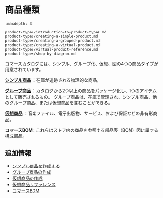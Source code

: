 # 商品種類

```{toctree}
:maxdepth: 3

product-types/introduction-to-product-types.md
product-types/creating-a-simple-product.md
product-types/creating-a-grouped-product.md
product-types/creating-a-virtual-product.md
product-types/virtual-product-reference.md
product-types/shop-by-diagram.md
```

コマースカタログには、シンプル、グループ化、仮想、図の4つの商品タイプが用意されています。

**[シンプル商品](./product-types/creating-a-simple-product.md)** ：在庫が追跡される物理的な商品。

**[グループ商品](./product-types/creating-a-grouped-product.md)** ：カタログから2つ以上の商品をパッケージ化し、1つのアイテムとして販売されるもの。 グループ商品は、在庫で管理され、シンプル商品、他のグループ商品、または仮想商品を含むことができる。

**[仮想商品](./product-types/creating-a-virtual-product.md)** ：音楽ファイル、電子出版物、サービス、および保証などの非有形商品。

**[コマースBOM](./product-types/shop-by-diagram.md)** : これらはストア内の商品を参照する部品表（BOM）図に属する構成部品。

## 追加情報

* [シンプル商品を作成する](./product-types/creating-a-simple-product.md)
* [グループ商品の作成](./product-types/creating-a-grouped-product.md)
* [仮想商品の作成](./product-types/creating-a-virtual-product.md)
* [仮想商品リファレンス](./product-types/virtual-product-reference.md)
* [コマースBOM](./product-types/shop-by-diagram.md)
